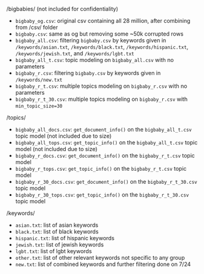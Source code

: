 
/bigbabies/ (not included for confidentiality)
- `bigbaby_og.csv`: original csv containing all 28 million, after combining from /csv/ folder
- `bigbaby.csv`: same as og but removing some ~50k corrupted rows
- `bigbaby_all.csv`: filtering `bigbaby.csv` by keywords given in `/keywords/asian.txt`, `/keywords/black.txt`, `/keywords/hispanic.txt`, `/keywords/jewish.txt`, and `/keywords/lgbt.txt`
- `bigbaby_all_t.csv`: topic modeling on `bigbaby_all.csv` with no parameters
- `bigbaby_r.csv`: filtering `bigbaby.csv` by keywords given in `/keywords/new.txt`
- `bigbaby_r_t.csv`: multiple topics modeling on `bigbaby_r.csv` with no parameters
- `bigbaby_r_t_30.csv`: multiple topics modeling on `bigbaby_r.csv` with `min_topic_size=30`


/topics/
- `bigbaby_all_docs.csv`: `get_document_info()` on the `bigbaby_all_t.csv` topic model (not included due to size)
- `bigbaby_all_tops.csv`: `get_topic_info()` on the `bigbaby_all_t.csv` topic model (not included due to size)
- `bigbaby_r_docs.csv`: `get_document_info()` on the `bigbaby_r_t.csv` topic model
- `bigbaby_r_tops.csv`: `get_topic_info()` on the `bigbaby_r_t.csv` topic model
- `bigbaby_r_30_docs.csv`: `get_document_info()` on the `bigbaby_r_t_30.csv` topic model
- `bigbaby_r_30_tops.csv`: `get_topic_info()` on the `bigbaby_r_t_30.csv` topic model


/keywords/
- `asian.txt`: list of asian keywords
- `black.txt`: list of black keywords
- `hispanic.txt`: list of hispanic keywords
- `jewish.txt`: list of jewish keywords
- `lgbt.txt`: list of lgbt keywords
- `other.txt`: list of other relevant keywords not specific to any group
- `new.txt`: list of combined keywords and further filtering done on 7/24